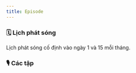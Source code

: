 ```yaml
---
title: Episode
---
```


### 🗓️ Lịch phát sóng

Lịch phát sóng cố định vào ngày 1 và 15 mỗi tháng.

### 🎙 Các tập